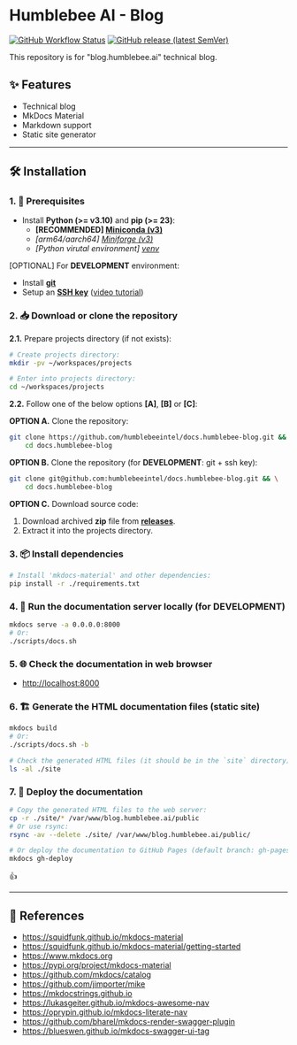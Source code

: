 # Humblebee AI - Blog

[![GitHub Workflow Status](https://img.shields.io/github/actions/workflow/status/bybatkhuu/docs.humblebee-blog/4.publish-docs.yml?logo=GitHub)](https://github.com/bybatkhuu/docs.humblebee-blog/actions/workflows/4.publish-docs.yml)
[![GitHub release (latest SemVer)](https://img.shields.io/github/v/release/bybatkhuu/docs.humblebee-blog?logo=GitHub&color=blue)](https://github.com/bybatkhuu/docs.humblebee-blog/releases)

This repository is for "blog.humblebee.ai" technical blog.

## ✨ Features

- Technical blog
- MkDocs Material
- Markdown support
- Static site generator

---

## 🛠 Installation

### 1. 🚧 Prerequisites

- Install **Python (>= v3.10)** and **pip (>= 23)**:
    - **[RECOMMENDED] [Miniconda (v3)](https://www.anaconda.com/docs/getting-started/miniconda/install)**
    - *[arm64/aarch64] [Miniforge (v3)](https://github.com/conda-forge/miniforge)*
    - *[Python virutal environment] [venv](https://docs.python.org/3/library/venv.html)*

[OPTIONAL] For **DEVELOPMENT** environment:

- Install [**git**](https://git-scm.com/downloads)
- Setup an [**SSH key**](https://docs.github.com/en/github/authenticating-to-github/connecting-to-github-with-ssh) ([video tutorial](https://www.youtube.com/watch?v=snCP3c7wXw0))

### 2. 📥 Download or clone the repository

**2.1.** Prepare projects directory (if not exists):

```sh
# Create projects directory:
mkdir -pv ~/workspaces/projects

# Enter into projects directory:
cd ~/workspaces/projects
```

**2.2.** Follow one of the below options **[A]**, **[B]** or **[C]**:

**OPTION A.** Clone the repository:

```sh
git clone https://github.com/humblebeeintel/docs.humblebee-blog.git && \
    cd docs.humblebee-blog
```

**OPTION B.** Clone the repository (for **DEVELOPMENT**: git + ssh key):

```sh
git clone git@github.com:humblebeeintel/docs.humblebee-blog.git && \
    cd docs.humblebee-blog
```

**OPTION C.** Download source code:

1. Download archived **zip** file from [**releases**](https://github.com/humblebeeintel/docs.humblebee-blog/releases).
2. Extract it into the projects directory.

### 3. 📦 Install dependencies

```sh
# Install 'mkdocs-material' and other dependencies:
pip install -r ./requirements.txt
```

### 4. 🏁 Run the documentation server locally (for DEVELOPMENT)

```sh
mkdocs serve -a 0.0.0.0:8000
# Or:
./scripts/docs.sh
```

### 5. 🌐 Check the documentation in web browser

- <http://localhost:8000>

### 6. 🏗️ Generate the HTML documentation files (static site)

```sh
mkdocs build
# Or:
./scripts/docs.sh -b

# Check the generated HTML files (it should be in the `site` directory):
ls -al ./site
```

### 7. 🚀 Deploy the documentation

```sh
# Copy the generated HTML files to the web server:
cp -r ./site/* /var/www/blog.humblebee.ai/public
# Or use rsync:
rsync -av --delete ./site/ /var/www/blog.humblebee.ai/public/

# Or deploy the documentation to GitHub Pages (default branch: gh-pages) of this repository:
mkdocs gh-deploy
```

👍

---

## 📑 References

- <https://squidfunk.github.io/mkdocs-material>
- <https://squidfunk.github.io/mkdocs-material/getting-started>
- <https://www.mkdocs.org>
- <https://pypi.org/project/mkdocs-material>
- <https://github.com/mkdocs/catalog>
- <https://github.com/jimporter/mike>
- <https://mkdocstrings.github.io>
- <https://lukasgeiter.github.io/mkdocs-awesome-nav>
- <https://oprypin.github.io/mkdocs-literate-nav>
- <https://github.com/bharel/mkdocs-render-swagger-plugin>
- <https://blueswen.github.io/mkdocs-swagger-ui-tag>
